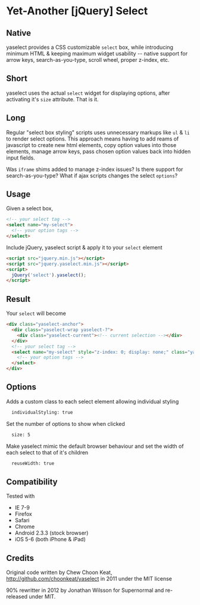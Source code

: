 # Yet-Another [jQuery] Select

## Native

yaselect provides a CSS customizable ``select`` box, while introducing minimum HTML & keeping maximum widget usability -- native support for arrow keys, search-as-you-type, scroll wheel, proper z-index, etc.

## Short

yaselect uses the actual ``select`` widget for displaying options, after activating it's ``size`` attribute. That is it.

## Long

Regular "select box styling" scripts uses unnecessary markups like ``ul`` & ``li`` to render select options. This approach means having to add reams of javascript to create new html elements, copy option values into those elements, manage arrow keys, pass chosen option values back into hidden input fields.

Was ``iframe`` shims added to manage z-index issues? Is there support for search-as-you-type? What if ajax scripts changes the select ``options``?

## Usage

Given a select box,

```html
<!-- your select tag -->
<select name="my-select">
  <!-- your option tags -->
</select>
```

Include jQuery, yaselect script & apply it to your ``select`` element

```html
<script src="jquery.min.js"></script>
<script src="jquery.yaselect.min.js"></script>
<script>
  jQuery('select').yaselect();
</script>
```

## Result

Your ``select`` will become

```html
<div class="yaselect-anchor">
  <div class="yaselect-wrap yaselect-?">
    <div class="yaselect-current"><!-- current selection --></div>
  </div>
  <!-- your select tag -->
  <select name="my-select" style="z-index: 0; display: none;" class="yaselect-select" size="?">
    <!-- your option tags -->
  </select>
</div>
```

## Options

Adds a custom class to each select element allowing individual styling
```html
  individualStyling: true
```

Set the number of options to show when clicked
```html
  size: 5
```

Make yaselect mimic the default browser behaviour and set the width of each select to that of it's children
```html
  reuseWidth: true
```

## Compatibility 

Tested with
* IE 7-9
* Firefox
* Safari
* Chrome
* Android 2.3.3 (stock browser)
* iOS 5-6 (both iPhone & iPad)

## Credits

Original code written by Chew Choon Keat, http://github.com/choonkeat/yaselect in 2011 under the MIT license

90% rewritter in 2012 by Jonathan Wilsson for Supernormal and re-released under MIT.
